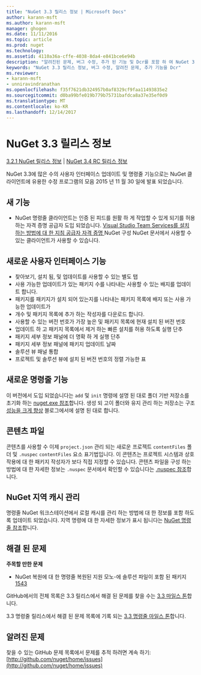 ```yaml
---
title: "NuGet 3.3 릴리스 정보 | Microsoft Docs"
author: karann-msft
ms.author: karann-msft
manager: ghogen
ms.date: 11/11/2016
ms.topic: article
ms.prod: nuget
ms.technology: 
ms.assetid: 4110a36a-cffe-4038-8da4-e841bce6e94b
description: "알려진된 문제, 버그 수정, 추가 된 기능 및 Dcr를 포함 하 여 NuGet 3.3에 대 한 릴리스 정보입니다."
keywords: "NuGet 3.3 릴리스 정보, 버그 수정, 알려진 문제, 추가 기능을 Dcr"
ms.reviewer:
- karann-msft
- unniravindranathan
ms.openlocfilehash: f35f7621db324957b0af8329cf9faa11493835e2
ms.sourcegitcommit: d0ba99bfe019b779b75731bafdca8a37e35ef0d9
ms.translationtype: MT
ms.contentlocale: ko-KR
ms.lasthandoff: 12/14/2017
---
```

# <a name="nuget-33-release-notes"></a>NuGet 3.3 릴리스 정보

[3.2.1 NuGet 릴리스 정보](../release-notes/nuget-3.2.1.md) | [NuGet 3.4 RC 릴리스 정보](../release-notes/nuget-3.4-RC.md)

NuGet 3.3에 많은 수의 사용자 인터페이스 업데이트 및 명령줄 기능으로는 NuGet 클라이언트에 유용한 수정 프로그램의 모음 2015 년 11 월 30 일에 발표 되었습니다.

## <a name="new-features"></a>새 기능

* NuGet 명령줄 클라이언트는 인증 된 피드를 원활 하 게 작업할 수 있게 되기를 허용 하는 자격 증명 공급자 도입 되었습니다. [Visual Studio Team Services를 설치 하는 방법에 대 한 지침 공급자 자격 증명 ](../API/nuget-exe-Credential-Providers.md) NuGet 구성 NuGet 문서에서 사용할 수 있는 클라이언트가 사용할 수 있습니다.

## <a name="new-user-interface-features"></a>새로운 사용자 인터페이스 기능

* 찾아보기, 설치 됨, 및 업데이트를 사용할 수 있는 별도 탭
* 사용 가능한 업데이트가 있는 패키지 수를 나타내는 사용할 수 있는 배지를 업데이트 합니다.
* 패키지를 패키지가 설치 되어 있는지를 나타내는 패키지 목록에 배지 또는 사용 가능한 업데이트가
* 개수 및 패키지 목록에 추가 하는 작성자를 다운로드 합니다.
* 사용할 수 있는 버전 번호가 가장 높은 및 패키지 목록에 현재 설치 된 버전 번호
* 업데이트 하 고 패키지 목록에서 제거 하는 빠른 설치를 허용 하도록 실행 단추
* 패키지 세부 정보 패널에 더 명확 하 게 실행 단추
* 패키지 세부 정보 패널에 패키지 업데이트 날짜
* 솔루션 뷰 패널 통합
* 프로젝트 및 솔루션 뷰에 설치 된 버전 번호의 정렬 가능한 표

## <a name="new-command-line-features"></a>새로운 명령줄 기능

이 버전에서 도입 되었습니다는 `add` 및 `init` 명령에 설명 된 대로 폴더 기반 저장소를 초기화 하는 [nuget.exe 참조](../tools/nuget-exe-cli-reference.md)합니다. 생성 되 고이 폴더와 유지 관리 하는 저장소는 구조 [성능을 크게 향상](http://blog.nuget.org/20150922/Accelerate-Package-Source.html) 블로그에서에 설명 된 대로 합니다.

## <a name="contentfiles"></a>콘텐츠 파일

콘텐츠를 사용할 수 이제 `project.json` 관리 되는 새로운 프로젝트 `contentFiles` 폴더 및 `.nuspec` `contentFiles` 요소 표기법입니다.  이 콘텐츠는 프로젝트 시스템과 상호 작용에 대 한 패키지 작성자가 보다 직접 지정할 수 있습니다.  콘텐츠 파일을 구성 하는 방법에 대 한 자세한 정보는 `.nuspec` 문서에서 확인할 수 있습니다는 [.nuspec 참조](../schema/nuspec.md)합니다.

## <a name="nuget-locals-cache-management"></a>NuGet 지역 캐시 관리

명령줄 NuGet 워크스테이션에서 로컬 캐시를 관리 하는 방법에 대 한 정보를 포함 하도록 업데이트 되었습니다.  지역 명령에 대 한 자세한 정보가 표시 됩니다는 [NuGet 명령줄 참조](../tools/cli-ref-locals.md)합니다.

## <a name="fixed-issues"></a>해결 된 문제

**주목할 만한 문제**

* NuGet 복원에 대 한 명령줄 복원된 지원 모노-에 솔루션 파일이 포함 된 패키지 [1543](https://github.com/NuGet/Home/issues/1543)

GitHub에서의 전체 목록은 3.3 릴리스에서 해결 된 문제를 찾을 수는 [3.3 마일스 톤](https://github.com/NuGet/Home/issues?q=is%3Aissue+milestone%3A3.3.0+is%3Aclosed)합니다.

3.3 명령줄 릴리스에서 해결 된 문제 목록에 기록 되는 [3.3 명령줄 마일스 톤](https://github.com/NuGet/Home/issues?q=is%3Aissue+is%3Aclosed+milestone%3A3.3.0-commandline)합니다.

## <a name="known-issues"></a>알려진 문제

찾을 수 있는 GitHub 문제 목록에서 문제를 추적 하려면 계속 하기: [http://github.com/nuget/home/issues](http://github.com/nuget/home/issues)